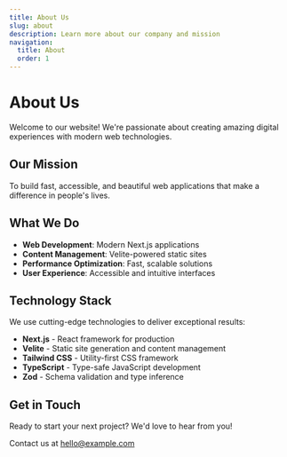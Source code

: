 ```yaml
---
title: About Us
slug: about
description: Learn more about our company and mission
navigation:
  title: About
  order: 1
---
```


# About Us

Welcome to our website! We're passionate about creating amazing digital experiences with modern web technologies.

## Our Mission

To build fast, accessible, and beautiful web applications that make a difference in people's lives.

## What We Do

- **Web Development**: Modern Next.js applications
- **Content Management**: Velite-powered static sites
- **Performance Optimization**: Fast, scalable solutions
- **User Experience**: Accessible and intuitive interfaces

## Technology Stack

We use cutting-edge technologies to deliver exceptional results:

- **Next.js** - React framework for production
- **Velite** - Static site generation and content management
- **Tailwind CSS** - Utility-first CSS framework
- **TypeScript** - Type-safe JavaScript development
- **Zod** - Schema validation and type inference

## Get in Touch

Ready to start your next project? We'd love to hear from you!

Contact us at [hello@example.com](mailto:hello@example.com)
